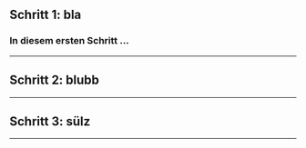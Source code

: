 ## Schritt 1: bla
### In diesem ersten Schritt ...
---
## Schritt 2: blubb

---
## Schritt 3: sülz

---
